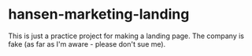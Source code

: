 # hansen-marketing-landing
This is just a practice project for making a landing page. The company is fake (as far as I'm aware - please don't sue me).
